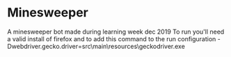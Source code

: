 # Minesweeper
A minesweeper bot made during learning week dec 2019
To run you'll need a valid install of firefox and to add this command to the run configuration -Dwebdriver.gecko.driver=src\main\resources\geckodriver.exe
